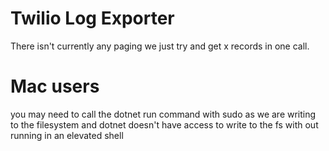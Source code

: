 # Twilio Log Exporter 

There isn't currently any paging we just try and get x records in one call. 

# Mac users 
you may need to call the dotnet run command with sudo as we are writing to the filesystem and dotnet doesn't have access to write to the fs with out running in an elevated shell